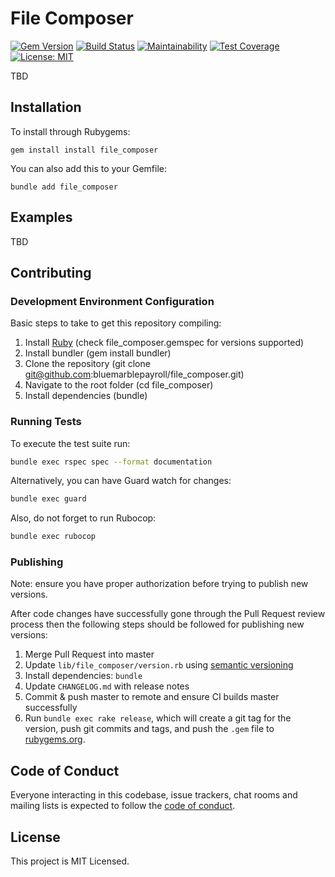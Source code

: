 # File Composer

[![Gem Version](https://badge.fury.io/rb/file_composer.svg)](https://badge.fury.io/rb/file_composer) [![Build Status](https://travis-ci.org/bluemarblepayroll/file_composer.svg?branch=master)](https://travis-ci.org/bluemarblepayroll/file_composer) [![Maintainability](https://api.codeclimate.com/v1/badges/5360d687b0e93a4c7cf5/maintainability)](https://codeclimate.com/github/bluemarblepayroll/file_composer/maintainability) [![Test Coverage](https://api.codeclimate.com/v1/badges/5360d687b0e93a4c7cf5/test_coverage)](https://codeclimate.com/github/bluemarblepayroll/file_composer/test_coverage) [![License: MIT](https://img.shields.io/badge/License-MIT-yellow.svg)](https://opensource.org/licenses/MIT)

TBD

## Installation

To install through Rubygems:

````
gem install install file_composer
````

You can also add this to your Gemfile:

````
bundle add file_composer
````

## Examples

TBD

## Contributing

### Development Environment Configuration

Basic steps to take to get this repository compiling:

1. Install [Ruby](https://www.ruby-lang.org/en/documentation/installation/) (check file_composer.gemspec for versions supported)
2. Install bundler (gem install bundler)
3. Clone the repository (git clone git@github.com:bluemarblepayroll/file_composer.git)
4. Navigate to the root folder (cd file_composer)
5. Install dependencies (bundle)

### Running Tests

To execute the test suite run:

````bash
bundle exec rspec spec --format documentation
````

Alternatively, you can have Guard watch for changes:

````bash
bundle exec guard
````

Also, do not forget to run Rubocop:

````bash
bundle exec rubocop
````

### Publishing

Note: ensure you have proper authorization before trying to publish new versions.

After code changes have successfully gone through the Pull Request review process then the following steps should be followed for publishing new versions:

1. Merge Pull Request into master
2. Update `lib/file_composer/version.rb` using [semantic versioning](https://semver.org/)
3. Install dependencies: `bundle`
4. Update `CHANGELOG.md` with release notes
5. Commit & push master to remote and ensure CI builds master successfully
6. Run `bundle exec rake release`, which will create a git tag for the version, push git commits and tags, and push the `.gem` file to [rubygems.org](https://rubygems.org).

## Code of Conduct

Everyone interacting in this codebase, issue trackers, chat rooms and mailing lists is expected to follow the [code of conduct](https://github.com/bluemarblepayroll/file_composer/blob/master/CODE_OF_CONDUCT.md).

## License

This project is MIT Licensed.
